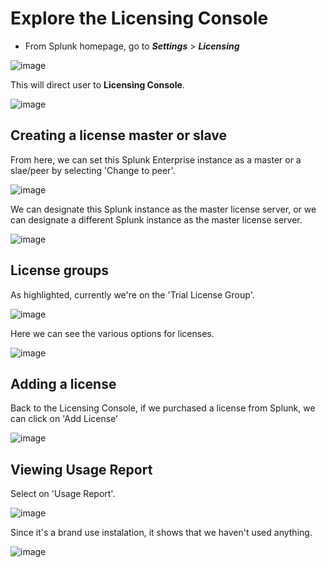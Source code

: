 # Explore the Licensing Console

- From Splunk homepage, go to ***Settings*** > ***Licensing***

![image](https://github.com/user-attachments/assets/303312db-3a79-4eef-ac33-44f5d3c20966)

This will direct user to **Licensing Console**. 

![image](https://github.com/user-attachments/assets/2c36b2fa-9ad8-47e6-9d75-ef9913b4bc25)

## Creating a license master or slave

From here, we can set this Splunk Enterprise instance as a master or a slae/peer by selecting 'Change to peer'.

![image](https://github.com/user-attachments/assets/b2e9b607-a75b-472b-a037-e592ce7c4949)

We can designate this Splunk instance as the master license server, or we can designate a different Splunk instance as the master license server.

![image](https://github.com/user-attachments/assets/9508eb33-f61e-4928-95da-47430bb8c79d)

## License groups

As highlighted, currently we're on the 'Trial License Group'.

![image](https://github.com/user-attachments/assets/319fc693-3649-48c2-b49c-0a6e269a4302)

Here we can see the various options for licenses.

![image](https://github.com/user-attachments/assets/1261fe89-6a0e-4aaa-a5f8-9a7df3cec6a5)

## Adding a license

Back to the Licensing Console, if we purchased a license from Splunk, we can click on 'Add License' 

![image](https://github.com/user-attachments/assets/91d08fbb-1d61-4dd2-987a-124cc2bbfeb3)

## Viewing Usage Report

Select on 'Usage Report'. 

![image](https://github.com/user-attachments/assets/cd0366eb-99ec-4928-88a6-6ec6c256295b)

Since it's a brand use instalation, it shows that we haven't used anything.

![image](https://github.com/user-attachments/assets/952a0d7f-0f2e-47ba-ae4c-700accd5b777)
